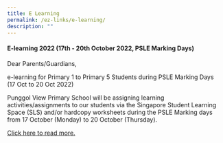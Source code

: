 ```yaml
---
title: E Learning
permalink: /ez-links/e-learning/
description: ""
---
```

#### E-learning 2022 (17th - 20th October 2022, PSLE Marking Days)

Dear Parents/Guardians,

e-learning for Primary 1 to Primary 5 Students during PSLE Marking Days (17
Oct to 20 Oct 2022)

Punggol View Primary School will be assigning learning activities/assignments to our students via the Singapore Student Learning Space (SLS) and/or hardcopy worksheets during the PSLE Marking days from 17 October (Monday) to 20 October (Thursday).

[Click here to read more. ](/files/PGVP_233_e-learning%202022_PSLE%20Marking%20Days.pdf)